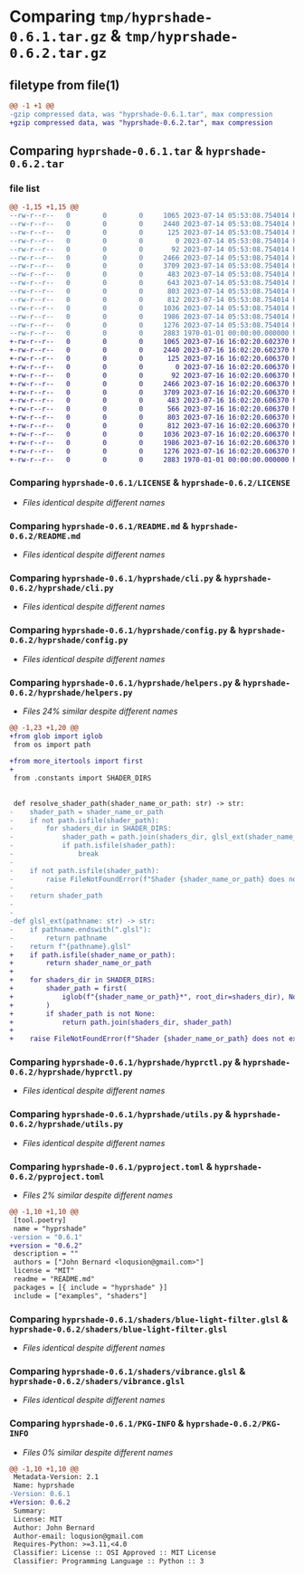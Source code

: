 # Comparing `tmp/hyprshade-0.6.1.tar.gz` & `tmp/hyprshade-0.6.2.tar.gz`

## filetype from file(1)

```diff
@@ -1 +1 @@
-gzip compressed data, was "hyprshade-0.6.1.tar", max compression
+gzip compressed data, was "hyprshade-0.6.2.tar", max compression
```

## Comparing `hyprshade-0.6.1.tar` & `hyprshade-0.6.2.tar`

### file list

```diff
@@ -1,15 +1,15 @@
--rw-r--r--   0        0        0     1065 2023-07-14 05:53:08.754014 hyprshade-0.6.1/LICENSE
--rw-r--r--   0        0        0     2440 2023-07-14 05:53:08.754014 hyprshade-0.6.1/README.md
--rw-r--r--   0        0        0      125 2023-07-14 05:53:08.754014 hyprshade-0.6.1/examples/config.toml
--rw-r--r--   0        0        0        0 2023-07-14 05:53:08.754014 hyprshade-0.6.1/hyprshade/__init__.py
--rw-r--r--   0        0        0       92 2023-07-14 05:53:08.754014 hyprshade-0.6.1/hyprshade/__main__.py
--rw-r--r--   0        0        0     2466 2023-07-14 05:53:08.754014 hyprshade-0.6.1/hyprshade/cli.py
--rw-r--r--   0        0        0     3709 2023-07-14 05:53:08.754014 hyprshade-0.6.1/hyprshade/config.py
--rw-r--r--   0        0        0      483 2023-07-14 05:53:08.754014 hyprshade-0.6.1/hyprshade/constants.py
--rw-r--r--   0        0        0      643 2023-07-14 05:53:08.754014 hyprshade-0.6.1/hyprshade/helpers.py
--rw-r--r--   0        0        0      803 2023-07-14 05:53:08.754014 hyprshade-0.6.1/hyprshade/hyprctl.py
--rw-r--r--   0        0        0      812 2023-07-14 05:53:08.754014 hyprshade-0.6.1/hyprshade/utils.py
--rw-r--r--   0        0        0     1036 2023-07-14 05:53:08.754014 hyprshade-0.6.1/pyproject.toml
--rw-r--r--   0        0        0     1986 2023-07-14 05:53:08.754014 hyprshade-0.6.1/shaders/blue-light-filter.glsl
--rw-r--r--   0        0        0     1276 2023-07-14 05:53:08.754014 hyprshade-0.6.1/shaders/vibrance.glsl
--rw-r--r--   0        0        0     2883 1970-01-01 00:00:00.000000 hyprshade-0.6.1/PKG-INFO
+-rw-r--r--   0        0        0     1065 2023-07-16 16:02:20.602370 hyprshade-0.6.2/LICENSE
+-rw-r--r--   0        0        0     2440 2023-07-16 16:02:20.602370 hyprshade-0.6.2/README.md
+-rw-r--r--   0        0        0      125 2023-07-16 16:02:20.606370 hyprshade-0.6.2/examples/config.toml
+-rw-r--r--   0        0        0        0 2023-07-16 16:02:20.606370 hyprshade-0.6.2/hyprshade/__init__.py
+-rw-r--r--   0        0        0       92 2023-07-16 16:02:20.606370 hyprshade-0.6.2/hyprshade/__main__.py
+-rw-r--r--   0        0        0     2466 2023-07-16 16:02:20.606370 hyprshade-0.6.2/hyprshade/cli.py
+-rw-r--r--   0        0        0     3709 2023-07-16 16:02:20.606370 hyprshade-0.6.2/hyprshade/config.py
+-rw-r--r--   0        0        0      483 2023-07-16 16:02:20.606370 hyprshade-0.6.2/hyprshade/constants.py
+-rw-r--r--   0        0        0      566 2023-07-16 16:02:20.606370 hyprshade-0.6.2/hyprshade/helpers.py
+-rw-r--r--   0        0        0      803 2023-07-16 16:02:20.606370 hyprshade-0.6.2/hyprshade/hyprctl.py
+-rw-r--r--   0        0        0      812 2023-07-16 16:02:20.606370 hyprshade-0.6.2/hyprshade/utils.py
+-rw-r--r--   0        0        0     1036 2023-07-16 16:02:20.606370 hyprshade-0.6.2/pyproject.toml
+-rw-r--r--   0        0        0     1986 2023-07-16 16:02:20.606370 hyprshade-0.6.2/shaders/blue-light-filter.glsl
+-rw-r--r--   0        0        0     1276 2023-07-16 16:02:20.606370 hyprshade-0.6.2/shaders/vibrance.glsl
+-rw-r--r--   0        0        0     2883 1970-01-01 00:00:00.000000 hyprshade-0.6.2/PKG-INFO
```

### Comparing `hyprshade-0.6.1/LICENSE` & `hyprshade-0.6.2/LICENSE`

 * *Files identical despite different names*

### Comparing `hyprshade-0.6.1/README.md` & `hyprshade-0.6.2/README.md`

 * *Files identical despite different names*

### Comparing `hyprshade-0.6.1/hyprshade/cli.py` & `hyprshade-0.6.2/hyprshade/cli.py`

 * *Files identical despite different names*

### Comparing `hyprshade-0.6.1/hyprshade/config.py` & `hyprshade-0.6.2/hyprshade/config.py`

 * *Files identical despite different names*

### Comparing `hyprshade-0.6.1/hyprshade/helpers.py` & `hyprshade-0.6.2/hyprshade/helpers.py`

 * *Files 24% similar despite different names*

```diff
@@ -1,23 +1,20 @@
+from glob import iglob
 from os import path
 
+from more_itertools import first
+
 from .constants import SHADER_DIRS
 
 
 def resolve_shader_path(shader_name_or_path: str) -> str:
-    shader_path = shader_name_or_path
-    if not path.isfile(shader_path):
-        for shaders_dir in SHADER_DIRS:
-            shader_path = path.join(shaders_dir, glsl_ext(shader_name_or_path))
-            if path.isfile(shader_path):
-                break
-
-    if not path.isfile(shader_path):
-        raise FileNotFoundError(f"Shader {shader_name_or_path} does not exist")
-
-    return shader_path
-
-
-def glsl_ext(pathname: str) -> str:
-    if pathname.endswith(".glsl"):
-        return pathname
-    return f"{pathname}.glsl"
+    if path.isfile(shader_name_or_path):
+        return shader_name_or_path
+
+    for shaders_dir in SHADER_DIRS:
+        shader_path = first(
+            iglob(f"{shader_name_or_path}*", root_dir=shaders_dir), None
+        )
+        if shader_path is not None:
+            return path.join(shaders_dir, shader_path)
+
+    raise FileNotFoundError(f"Shader {shader_name_or_path} does not exist")
```

### Comparing `hyprshade-0.6.1/hyprshade/hyprctl.py` & `hyprshade-0.6.2/hyprshade/hyprctl.py`

 * *Files identical despite different names*

### Comparing `hyprshade-0.6.1/hyprshade/utils.py` & `hyprshade-0.6.2/hyprshade/utils.py`

 * *Files identical despite different names*

### Comparing `hyprshade-0.6.1/pyproject.toml` & `hyprshade-0.6.2/pyproject.toml`

 * *Files 2% similar despite different names*

```diff
@@ -1,10 +1,10 @@
 [tool.poetry]
 name = "hyprshade"
-version = "0.6.1"
+version = "0.6.2"
 description = ""
 authors = ["John Bernard <loqusion@gmail.com>"]
 license = "MIT"
 readme = "README.md"
 packages = [{ include = "hyprshade" }]
 include = ["examples", "shaders"]
```

### Comparing `hyprshade-0.6.1/shaders/blue-light-filter.glsl` & `hyprshade-0.6.2/shaders/blue-light-filter.glsl`

 * *Files identical despite different names*

### Comparing `hyprshade-0.6.1/shaders/vibrance.glsl` & `hyprshade-0.6.2/shaders/vibrance.glsl`

 * *Files identical despite different names*

### Comparing `hyprshade-0.6.1/PKG-INFO` & `hyprshade-0.6.2/PKG-INFO`

 * *Files 0% similar despite different names*

```diff
@@ -1,10 +1,10 @@
 Metadata-Version: 2.1
 Name: hyprshade
-Version: 0.6.1
+Version: 0.6.2
 Summary: 
 License: MIT
 Author: John Bernard
 Author-email: loqusion@gmail.com
 Requires-Python: >=3.11,<4.0
 Classifier: License :: OSI Approved :: MIT License
 Classifier: Programming Language :: Python :: 3
```

